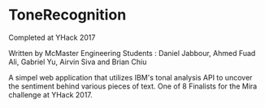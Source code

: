 # ToneRecognition

Completed at YHack 2017

Written by McMaster Engineering Students : Daniel Jabbour, Ahmed Fuad Ali, Gabriel Yu, Airvin Siva and Brian Chiu

A simpel web application that utilizes IBM's tonal analysis API to uncover the sentiment behind various pieces of text. One of 8 Finalists for the Mira challenge at YHack 2017. 
